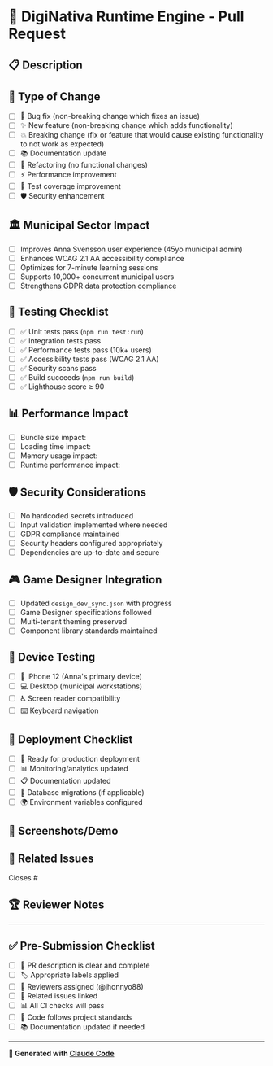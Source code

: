 # 🚀 DigiNativa Runtime Engine - Pull Request

## 📋 Description
<!-- Provide a brief description of the changes in this PR -->

## 🎯 Type of Change
<!-- Mark the appropriate option with an [x] -->
- [ ] 🐛 Bug fix (non-breaking change which fixes an issue)
- [ ] ✨ New feature (non-breaking change which adds functionality)
- [ ] 💥 Breaking change (fix or feature that would cause existing functionality to not work as expected)
- [ ] 📚 Documentation update
- [ ] 🔧 Refactoring (no functional changes)
- [ ] ⚡ Performance improvement
- [ ] 🧪 Test coverage improvement
- [ ] 🛡️ Security enhancement

## 🏛️ Municipal Sector Impact
<!-- How does this change affect our Swedish municipal customers? -->
- [ ] Improves Anna Svensson user experience (45yo municipal admin)
- [ ] Enhances WCAG 2.1 AA accessibility compliance
- [ ] Optimizes for 7-minute learning sessions
- [ ] Supports 10,000+ concurrent municipal users
- [ ] Strengthens GDPR data protection compliance

## 🧪 Testing Checklist
<!-- Verify all tests pass before submitting -->
- [ ] ✅ Unit tests pass (`npm run test:run`)
- [ ] ✅ Integration tests pass
- [ ] ✅ Performance tests pass (10k+ users)
- [ ] ✅ Accessibility tests pass (WCAG 2.1 AA)
- [ ] ✅ Security scans pass
- [ ] ✅ Build succeeds (`npm run build`)
- [ ] ✅ Lighthouse score ≥ 90

## 📊 Performance Impact
<!-- Document any performance implications -->
- [ ] Bundle size impact: <!-- +/- MB -->
- [ ] Loading time impact: <!-- +/- seconds -->
- [ ] Memory usage impact: <!-- +/- MB -->
- [ ] Runtime performance impact: <!-- Improved/Neutral/Degraded -->

## 🛡️ Security Considerations
<!-- Address any security implications -->
- [ ] No hardcoded secrets introduced
- [ ] Input validation implemented where needed
- [ ] GDPR compliance maintained
- [ ] Security headers configured appropriately
- [ ] Dependencies are up-to-date and secure

## 🎮 Game Designer Integration
<!-- If this affects game content or design -->
- [ ] Updated `design_dev_sync.json` with progress
- [ ] Game Designer specifications followed
- [ ] Multi-tenant theming preserved
- [ ] Component library standards maintained

## 📱 Device Testing
<!-- Verify compatibility across target devices -->
- [ ] 📱 iPhone 12 (Anna's primary device)
- [ ] 💻 Desktop (municipal workstations)
- [ ] ♿ Screen reader compatibility
- [ ] ⌨️ Keyboard navigation

## 🔄 Deployment Checklist
<!-- For production deployments -->
- [ ] 🚀 Ready for production deployment
- [ ] 📊 Monitoring/analytics updated
- [ ] 📋 Documentation updated
- [ ] 🔄 Database migrations (if applicable)
- [ ] 🌍 Environment variables configured

## 📸 Screenshots/Demo
<!-- Add screenshots or GIF demos for UI changes -->

## 🔗 Related Issues
<!-- Link related GitHub issues -->
Closes #<!-- issue number -->

## 🏆 Reviewer Notes
<!-- Specific areas you'd like reviewers to focus on -->

---

## ✅ Pre-Submission Checklist
<!-- Final verification before submitting -->
- [ ] 📝 PR description is clear and complete
- [ ] 🏷️ Appropriate labels applied
- [ ] 👥 Reviewers assigned (@jhonnyo88)
- [ ] 🔗 Related issues linked
- [ ] 📊 All CI checks will pass
- [ ] 🎯 Code follows project standards
- [ ] 📚 Documentation updated if needed

---

**🤖 Generated with [Claude Code](https://claude.ai/code)**